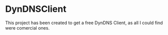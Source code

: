 # DynDNSClient
This project has been created to get a free DynDNS Client, as all I could find were comercial ones.
